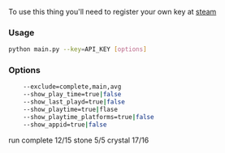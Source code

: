 To use this thing you'll need to register your own key at [steam](https://steamcommunity.com/dev/apikey)

### Usage

```bash
python main.py --key=API_KEY [options]
```

### Options

```bash
	--exclude=complete,main,avg
	--show_play_time=true|false
	--show_last_playd=true|false
	--show_playtime=true|flase
	--show_playtime_platforms=true|false
	--show_appid=true|false
```

run complete 12/15
stone 5/5
crystal 17/16